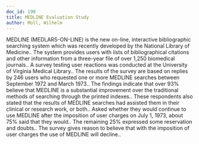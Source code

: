```yaml
---
doc_id: 190
title: MEDLINE Evaluation Study
author: Moll, Wilhelm
---
```


MEDLINE (MEDLARS-ON-LINE) is the new on-line, interactive bibliographic
searching system which was recently developed by the National Library of 
Medicine.. The system provides users with lists of bibliographical citations
and other information from a three-year file of over 1,250 biomedical
journals.. A survey testing user reactions was conducted at the University of
Virginia Medical Library.. The results of the survey are based on replies by
246 users who requested one or more MEDLINE searches between September 1972 and
March 1973.. The findings indicate that over 93% believe that MEDLINE is a 
substantial improvement over the traditional methods of searching through the
printed indexes.. These respondents also stated that the results of MEDLINE
searches had assisted them in their clinical or research work, or both.. Asked
whether they would continue to use MEDLINE after the imposition of user charges
on July 1, 1973, about 75% said that they would.. The remaining 25% expressed
some reservation and doubts.. The survey gives reason to believe that with the
imposition of user charges the use of MEDLINE will decline..